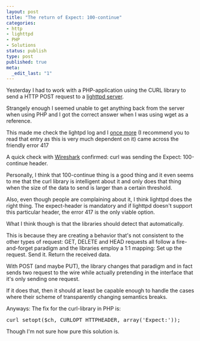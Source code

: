 ```yaml
---
layout: post
title: "The return of Expect: 100-continue"
categories:
- http
- lighttpd
- PHP
- Solutions
status: publish
type: post
published: true
meta:
  _edit_last: "1"
---
```

<p>Yesterday I had to work with a PHP-application using the CURL library to send a HTTP POST request to a <a href="http://www.lighttpd.net/">lighttpd server</a>.</p>
<p>Strangely enough I seemed unable to get anything back from the server when using PHP and I got the correct answer when I was using wget as a reference.</p>
<p>This made me check the lightpd log and I <a href="/2006/09/lighttpd-net-httpwebrequest/">once more</a> (I recommend you to read that entry as this is very much dependent on it) came across the friendly error 417</p>
<p>A quick check with <a href="http://www.wireshark.org/">Wireshark</a> confirmed: curl was sending the Expect: 100-continue header.</p>
<p>Personally, I think that 100-continue thing is a good thing and it even seems to me that the curl library is intelligent about it and only does that thing when the size of the data to send is larger than a certain threshold.</p>
<p>Also, even though people are complaining about it, I think lighttpd does the right thing. The expect-header is mandatory and if lighttpd doesn't support this particular header, the error 417 is the only viable option.</p>
<p>What I think though is that the libraries should detect that automatically.</p>
<p>This is because they are creating a behavior that's not consistent to the other types of request: GET, DELETE and HEAD requests all follow a fire-and-forget paradigm and the libraries employ a 1:1 mapping: Set up the request. Send it. Return the received data.</p>
<p>With POST (and maybe PUT), the library changes that paradigm and in fact sends two request to the wire while actually pretending in the interface that it's only sending one request.</p>
<p>If it does that, then it should at least be capable enough to handle the cases where their scheme of transparently changing semantics breaks.</p>
<p>Anyways: The fix for the curl-library in PHP is:</p>
<pre class="code">curl_setopt($ch, CURLOPT_HTTPHEADER, array('Expect:'));</pre>
<p>Though I'm not sure how pure this solution is.</p>

